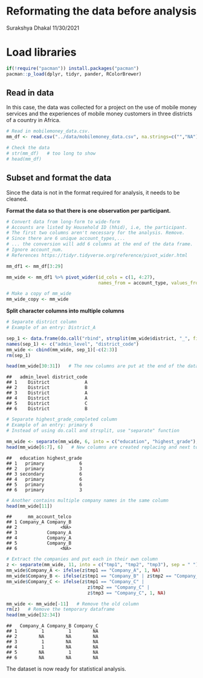 Reformating the data before analysis
================
Surakshya Dhakal
11/30/2021

# Load libraries

``` r
if(!require("pacman")) install.packages("pacman")
pacman::p_load(dplyr, tidyr, pander, RColorBrewer)
```

## Read in data

In this case, the data was collected for a project on the use of mobile
money services and the experiences of mobile money customers in three
districts of a country in Africa.

``` r
# Read in mobilemoney_data.csv. 
mm_df <- read.csv("../data/mobilemoney_data.csv", na.strings=c("","NA"))

# Check the data
# str(mm_df)   # too long to show
# head(mm_df)
```

## Subset and format the data

Since the data is not in the format required for analysis, it needs to
be cleaned.

**Format the data so that there is one observation per participant.**

``` r
# Convert data from long-form to wide-form
# Accounts are listed by Household ID (hhid), i.e, the participant.
# The first two columns aren't necessary for the analysis. Remove.
# Since there are 6 unique account_types,...
# ... the conversion will add 6 columns at the end of the data frame.
# Ignore account_num. 
# References https://tidyr.tidyverse.org/reference/pivot_wider.html

mm_df1 <- mm_df[3:29]   

mm_wide <- mm_df1 %>% pivot_wider(id_cols = c(1, 4:27), 
                                  names_from = account_type, values_from = account_type)
```

``` r
# Make a copy of mm_wide
mm_wide_copy <- mm_wide
```

**Split character columns into multiple columns**

``` r
# Separate district column
# Example of an entry: District_A

sep_1 <- data.frame(do.call("rbind", strsplit(mm_wide$district, "_", fixed = TRUE)))
names(sep_1) <- c("admin_level", "district_code")
mm_wide <- cbind(mm_wide, sep_1)[-c(2:3)]
rm(sep_1)

head(mm_wide[30:31])   # The new columns are put at the end of the dataframe
```

    ##   admin_level district_code
    ## 1    District             A
    ## 2    District             B
    ## 3    District             A
    ## 4    District             A
    ## 5    District             C
    ## 6    District             B

``` r
# Separate highest_grade_completed column
# Example of an entry: primary 6
# Instead of using do.call and strsplit, use "separate" function

mm_wide <- separate(mm_wide, 6, into = c("education", "highest_grade"), sep = " ")
head(mm_wide[6:7], 6)   # New columns are created replacing and next to the old
```

    ##   education highest_grade
    ## 1   primary             6
    ## 2   primary             3
    ## 3 secondary             6
    ## 4   primary             6
    ## 5   primary             6
    ## 6   primary             3

``` r
# Another contains multiple company names in the same column
head(mm_wide[11])
```

    ##      mm_account_telco
    ## 1 Company_A Company_B
    ## 2                <NA>
    ## 3           Company_A
    ## 4           Company_A
    ## 5           Company_B
    ## 6                <NA>

``` r
# Extract the companies and put each in their own column
z <- separate(mm_wide, 11, into = c("tmp1", "tmp2", "tmp3"), sep = " ")
mm_wide$Company_A <- ifelse(z$tmp1 == "Company_A", 1, NA)
mm_wide$Company_B <- ifelse(z$tmp1 == "Company_B" | z$tmp2 == "Company_B", 1, NA)
mm_wide$Company_C <- ifelse(z$tmp1 == "Company_C" | 
                              z$tmp2 == "Company_C" | 
                              z$tmp3 == "Company_C", 1, NA)

mm_wide <- mm_wide[-11]   # Remove the old column
rm(z)   # Remove the temporary dataframe
head(mm_wide[32:34])
```

    ##   Company_A Company_B Company_C
    ## 1         1         1        NA
    ## 2        NA        NA        NA
    ## 3         1        NA        NA
    ## 4         1        NA        NA
    ## 5        NA         1        NA
    ## 6        NA        NA        NA

The dataset is now ready for statistical analysis.
